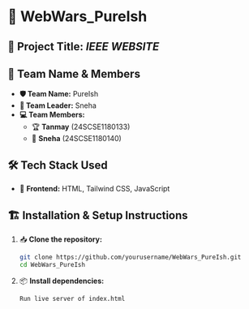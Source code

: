 # 🚀 **WebWars_PureIsh**  

## 📌 **Project Title:** *IEEE WEBSITE*  

## 👥 **Team Name & Members**  
- **🛡️ Team Name:** PureIsh  
- **👑 Team Leader:** Sneha  
- **💻 Team Members:**  
  - 🏆 **Tanmay** (24SCSE1180133)  
  - 🌟 **Sneha** (24SCSE1180140)  

## 🛠️ **Tech Stack Used**  
- 🎨 **Frontend:** HTML, Tailwind CSS, JavaScript  

## 🏗️ **Installation & Setup Instructions**  
1. 📥 **Clone the repository:**  
   ```sh
   git clone https://github.com/yourusername/WebWars_PureIsh.git
   cd WebWars_PureIsh
   ```
2. 📦 **Install dependencies:**  
   ```sh
   Run live server of index.html

   ```
 



